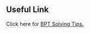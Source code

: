 ## Useful Link

Click here for <a href="https://alokgupta.hashnode.dev/conquer-bpts-in-10-simple-steps" target="_blank">BPT Solving Tips.</a>
